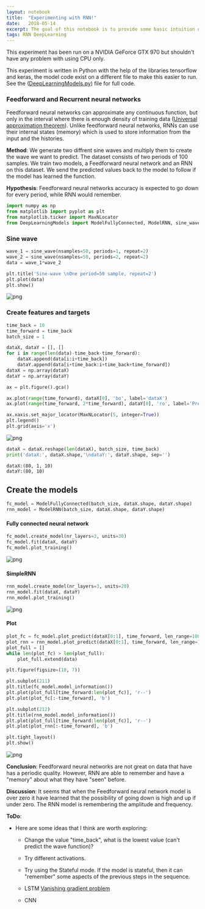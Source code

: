 ```yaml
---
layout: notebook
title:  "Experimenting with RNN!"
date:   2018-05-14
excerpt: The goal of this notebook is to provide some basic intuition on the diffrences between two types of deep neural networks and to encourage you to test different deep learning architectures.
tags: RNN DeepLearning
---
```


This experiment has been run on a NVIDIA GeForce GTX 970 but shouldn't have any problem with using CPU only.

This experiment is written in Python with the help of the libraries tensorflow and keras, the model code exist on a different file to make this easier to run. See the ([DeepLearningModels.py](https://github.com/AtieDag/Experimenting-with-RNN/blob/master/DeepLearningModels.py)) file for full code.

### Feedforward and Recurrent neural networks

Feedforward neural networks can approximate any continuous function, but only in the interval where there is enough density of training data ([Universal approximation theorem](https://en.wikipedia.org/wiki/Universal_approximation_theorem)). Unlike feedforward neural networks, RNNs can use their internal states (memory) which is used to store information from the input and the histories.

**Method**: We generate two diffrent sine waves and multiply them to create the wave we want to predict. The dataset consists of two periods of 100 samples. We train two models, a Feedforward neural network and an RNN on this dataset. We send the predicted values back to the model to follow if the model has learned the function.

**Hypothesis**: Feedforward neural networks accuracy is expected to go down for every period, while  RNN would remember.


```python
import numpy as np
from matplotlib import pyplot as plt
from matplotlib.ticker import MaxNLocator
from DeepLearningModels import ModelFullyConnected, ModelRNN, sine_wave
```

### Sine wave


```python
wave_1 = sine_wave(nsamples=50, periods=1, repeat=2)
wave_2 = sine_wave(nsamples=50, periods=2, repeat=2)
data = wave_1*wave_2
```


```python
plt.title('Sine-wave \nOne period=50 sample, repeat=2')
plt.plot(data)
plt.show()
```


![png](/image_folder/Experimenting-with-RNN/output_7_0.png)


### Create features and targets


```python
time_back = 10
time_forward = time_back
batch_size = 1
```


```python
dataX, dataY = [], []
for i in range(len(data)-time_back-time_forward):
    dataX.append(data[i:i+time_back])
    dataY.append(data[i+time_back:i+time_back+time_forward])
dataX = np.array(dataX)
dataY = np.array(dataY)
```


```python
ax = plt.figure().gca()

ax.plot(range(time_forward), dataX[0], 'bo', label='dataX')
ax.plot(range(time_forward, 2*time_forward), dataY[0], 'ro', label='Predict')

ax.xaxis.set_major_locator(MaxNLocator(5, integer=True))
plt.legend()
plt.grid(axis='x')
```


![png](/image_folder/Experimenting-with-RNN/output_11_0.png)



```python
dataX = dataX.reshape(len(dataX), batch_size, time_back)
print('dataX:', dataX.shape,'\ndataY:', dataY.shape, sep='')
```

    dataX:(80, 1, 10)
    dataY:(80, 10)


## Create the models


```python
fc_model = ModelFullyConnected(batch_size, dataX.shape, dataY.shape)
rnn_model = ModelRNN(batch_size, dataX.shape, dataY.shape)
```

#### Fully connected neural network


```python
fc_model.create_model(nr_layers=3, units=30)
fc_model.fit(dataX, dataY)
fc_model.plot_training()
```


![png](/image_folder/Experimenting-with-RNN/output_16_0.png)


#### SimpleRNN


```python
rnn_model.create_model(nr_layers=3, units=20)
rnn_model.fit(dataX, dataY)
rnn_model.plot_training()
```


![png](/image_folder/Experimenting-with-RNN/output_18_0.png)


#### Plot


```python
plot_fc = fc_model.plot_predict(dataX[0:1], time_forward, len_range=100)
plot_rnn = rnn_model.plot_predict(dataX[0:1], time_forward, len_range=100)
plot_full = []
while len(plot_fc) > len(plot_full):
    plot_full.extend(data)
```


```python
plt.figure(figsize=(10, 7))

plt.subplot(211)
plt.title(fc_model.model_information())
plt.plot(plot_full[time_forward:len(plot_fc)], 'r--')
plt.plot(plot_fc[:-time_forward], 'b')

plt.subplot(212)
plt.title(rnn_model.model_information())
plt.plot(plot_full[time_forward:len(plot_fc)], 'r--')
plt.plot(plot_rnn[:-time_forward], 'b')

plt.tight_layout()
plt.show()
```


![png](/image_folder/Experimenting-with-RNN/output_21_0.png)


**Conclusion**: Feedforward neural networks are not great on data that have has a periodic quality. However, RNN are able to remember and have a "memory" about what they have "seen" before.

**Discussion**: It seems that when the Feedforward neural network model is over zero it have learned that the possibility of going down is high and up if under zero. The RNN model is remembering the amplitude and frequency.

**ToDo**:

* Here are some ideas that I think are worth exploring:
    - Change the value "time_back", what is the lowest value (can't predict the wave function)?
    - Try different activations.
    - Try using the Stateful mode. If the model is stateful, then it can "remember" some aspects of the previous steps in the sequence.

    - LSTM [Vanishing gradient problem](https://en.wikipedia.org/wiki/Vanishing_gradient_problem)
    - CNN
